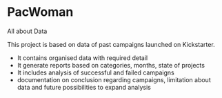# PacWoman
 All about Data

This project is based on data of past campaigns launched on Kickstarter. 

- It contains organised data with required detail
- It generate reports based on categories, months, state of projects
- It includes analysis of successful and failed campaigns
- documentation on conclusion regarding campaigns, limitation about data and future possibilities to expand analysis